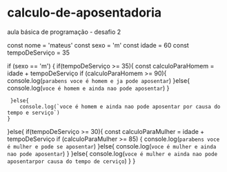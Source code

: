 # calculo-de-aposentadoria
aula básica de programação - desafio 2



 const nome = 'mateus'
 const sexo = 'm'
 const idade = 60 
 const tempoDeServiço = 35

 if (sexo == 'm') {
     if(tempoDeServiço >= 35){
        const calculoParaHomem = idade + tempoDeServiço
             if (calculoParaHomem >= 90){
             console.log(`parabens voce é homem e ja pode aposentar`)
            }else{
             console.log(`voce é homem e ainda nao pode aposentar`)
            }
        
     }else{
        console.log(`voce é homem e ainda nao pode aposentar por causa do tempo e serviço`)
    }   
 }else{ 
     if(tempoDeServiço >= 30){
        const calculoParaMulher = idade + tempoDeServiço
            if (calculoParaMulher >= 85) {
                console.log(`parabens voce é mulher e pode se aposentar`)
            }else{
                console.log(`voce é mulher e ainda nao pode aposentar`)
            }
     }else{
        console.log(`voce é mulher e ainda nao pode aposentarpor causa do tempo de cerviço`)
    }
 }
